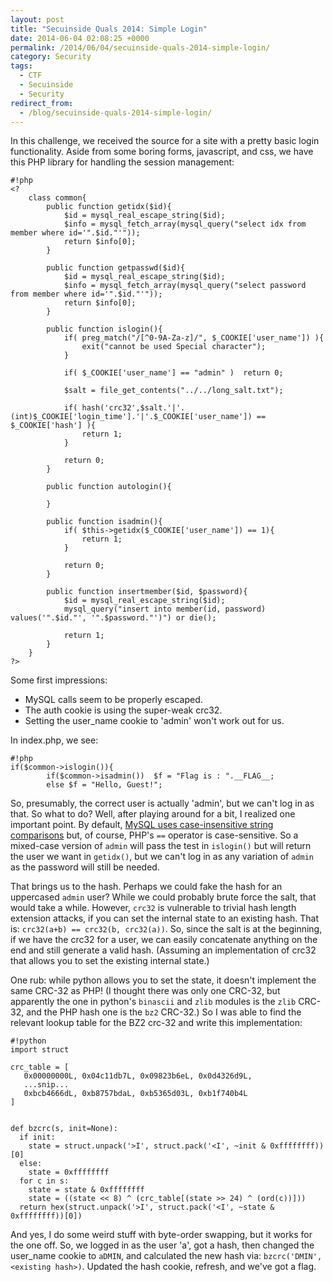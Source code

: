 ```yaml
---
layout: post
title: "Secuinside Quals 2014: Simple Login"
date: 2014-06-04 02:08:25 +0000
permalink: /2014/06/04/secuinside-quals-2014-simple-login/
category: Security
tags:
  - CTF
  - Secuinside
  - Security
redirect_from:
  - /blog/secuinside-quals-2014-simple-login/
---
```

In this challenge, we received the source for a site with a pretty basic login functionality.  Aside from some boring forms, javascript, and css, we have this PHP library for handling the session management:

    #!php
    <?
    	class common{
    		public function getidx($id){
    			$id = mysql_real_escape_string($id);
    			$info = mysql_fetch_array(mysql_query("select idx from member where id='".$id."'"));
    			return $info[0];
    		}
    
    		public function getpasswd($id){
    			$id = mysql_real_escape_string($id);
    			$info = mysql_fetch_array(mysql_query("select password from member where id='".$id."'"));
    			return $info[0];
    		}
    
    		public function islogin(){
    			if( preg_match("/[^0-9A-Za-z]/", $_COOKIE['user_name']) ){
    	 			exit("cannot be used Special character");
    			}
    
    			if( $_COOKIE['user_name'] == "admin" )	return 0;
    
    			$salt = file_get_contents("../../long_salt.txt");
    
    			if( hash('crc32',$salt.'|'.(int)$_COOKIE['login_time'].'|'.$_COOKIE['user_name']) == $_COOKIE['hash'] ){
    				return 1;
    			}
    
    			return 0;
    		}
    
    		public function autologin(){
    
    		}
    
    		public function isadmin(){
    			if( $this->getidx($_COOKIE['user_name']) == 1){
    				return 1;
    			}
    
    			return 0;
    		}
    
    		public function insertmember($id, $password){
    			$id = mysql_real_escape_string($id);
    			mysql_query("insert into member(id, password) values('".$id."', '".$password."')") or die();
    
    			return 1;
    		}
    	}
    ?>

Some first impressions:

- MySQL calls seem to be properly escaped.
- The auth cookie is using the super-weak crc32.
- Setting the user_name cookie to 'admin' won't work out for us.

In index.php, we see:

    #!php
    if($common->islogin()){
            if($common->isadmin())  $f = "Flag is : ".__FLAG__;
            else $f = "Hello, Guest!";

So, presumably, the correct user is actually 'admin', but we can't log in as that.  So what to do?  Well, after playing around for a bit, I realized one important point.  By default, [MySQL uses case-insensitive string comparisons](https://dev.mysql.com/doc/refman/5.0/en/case-sensitivity.html) but, of course, PHP's `==` operator is case-sensitive.  So a mixed-case version of `admin` will pass the test in `islogin()` but will return the user we want in `getidx()`, but we can't log in as any variation of `admin` as the password will still be needed.

That brings us to the hash.  Perhaps we could fake the hash for an uppercased `admin` user?  While we could probably brute force the salt, that would take a while.  However, `crc32` is vulnerable to trivial hash length extension attacks, if you can set the internal state to an existing hash.  That is: `crc32(a+b) == crc32(b, crc32(a))`.  So, since the salt is at the beginning, if we have the crc32 for a user, we can easily concatenate anything on the end and still generate a valid hash.  (Assuming an implementation of crc32 that allows you to set the existing internal state.)

One rub: while python allows you to set the state, it doesn't implement the same CRC-32 as PHP!  (I thought there was only one CRC-32, but apparently the one in python's `binascii` and `zlib` modules is the `zlib` CRC-32, and the PHP hash one is the `bz2` CRC-32.)  So I was able to find the relevant lookup table for the BZ2 crc-32 and write this implementation:

    #!python
    import struct
    
    crc_table = [
       0x00000000L, 0x04c11db7L, 0x09823b6eL, 0x0d4326d9L,
       ...snip...
       0xbcb4666dL, 0xb8757bdaL, 0xb5365d03L, 0xb1f740b4L
    ]
    
    
    def bzcrc(s, init=None):
      if init:
        state = struct.unpack('>I', struct.pack('<I', ~init & 0xffffffff))[0]
      else:
        state = 0xffffffff
      for c in s:
        state = state & 0xffffffff
        state = ((state << 8) ^ (crc_table[(state >> 24) ^ (ord(c))]))
      return hex(struct.unpack('>I', struct.pack('<I', ~state & 0xffffffff))[0])

And yes, I do some weird stuff with byte-order swapping, but it works for the one off.  So, we logged in as the user 'a', got a hash, then changed the user_name cookie to `aDMIN`, and calculated the new hash via: `bzcrc('DMIN', <existing hash>)`.  Updated the hash cookie, refresh, and we've got a flag.
